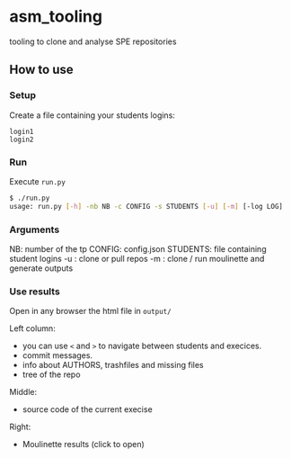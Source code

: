 # asm_tooling
tooling to clone and analyse SPE repositories

## How to use
### Setup
Create a file containing your students logins:
```
login1
login2
```

### Run
Execute `run.py`
```sh
$ ./run.py
usage: run.py [-h] -nb NB -c CONFIG -s STUDENTS [-u] [-m] [-log LOG]
```
### Arguments
NB: number of the tp
CONFIG: config.json
STUDENTS: file containing student logins
-u : clone or pull repos
-m : clone / run moulinette and generate outputs

### Use results
Open in any browser the html file in `output/`

Left column:
- you can use `<` and `>` to navigate between students and execices.
- commit messages.
- info about AUTHORS, trashfiles and missing files
- tree of the repo

Middle:
- source code of the current execise

Right:
- Moulinette results (click to open)